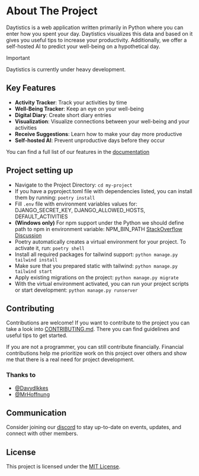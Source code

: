 # About The Project

Daytistics is a web application written primarily in Python where you can enter how you spent your day. Daytistics visualizes this data and based on it gives you useful tips to increase your productivity. Additionally, we offer a self-hosted AI to predict your well-being on a hypothetical day.

> [!IMPORTANT]
> Daytistics is currently under heavy development.

## Key Features

- **Activity Tracker**: Track your activities by time
- **Well-Being Tracker**: Keep an eye on your well-being
- **Digital Diary**: Create short diary entries
- **Visualization**: Visualize connections between your well-being and your activities
- **Receive Suggestions**: Learn how to make your day more productive
- **Self-hosted AI**: Prevent unproductive days before they occur

You can find a full list of our features in the [documentation](http://docs.daytistics.com/)

## Project setting up

- Navigate to the Project Directory: `cd my-project`
- If you have a pyproject.toml file with dependencies listed, you can install them by running: `poetry install`
- Fill `.env` file with environment variables values for: DJANGO_SECRET_KEY, DJANGO_ALLOWED_HOSTS, DEFAULT_ACTIVITIES
- **(Windows only)** For npm support under the Python we should define path to npm in environment variable: NPM_BIN_PATH
[StackOverflow Discussion](https://stackoverflow.com/questions/72033027/i-am-making-a-website-using-django-and-tailwind-css-but-in-cpanel-i-am-getting)
- Poetry automatically creates a virtual environment for your project. To activate it, run: `poetry shell`
- Install all required packages for tailwind support: `python manage.py tailwind install`
- Make sure that you prepared static with tailwind: `python manage.py tailwind start`
- Apply existing migrations on the project: `python manage.py migrate`
- With the virtual environment activated, you can run your project scripts or start development: `python manage.py runserver`

## Contributing

Contributions are welcome! If you want to contribute to the project you can take a look into [CONTRIBUTING.md](./CONTRIBUTING.md). There you can find guidelines and useful tips to get started.

If you are not a programmer, you can still contribute financially. Financial contributions help me prioritize work on this project over others and show me that there is a real need for project development.

### Thanks to

- [@DavydIkkes](https://www.linkedin.com/in/davyd-ikkes-19581b316/)
- [@MrHoffnung](https://hopeware.de)

## Communication

Consider joining our [discord](https://discord.gg/GTV7XnPb) to stay up-to-date on events, updates, and connect with other members.

## License

This project is licensed under the [MIT License](./LICENSE).
